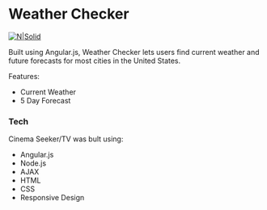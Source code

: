 # Weather Checker

[![N|Solid](https://www.themoviedb.org/assets/static_cache/bb45549239e25f1770d5f76727bcd7c0/images/v4/logos/408x161-powered-by-rectangle-blue.png)](https://www.themoviedb.org/?language=en)

Built using Angular.js, Weather Checker lets users find current weather and future forecasts for most cities in the United States. 

Features:
  - Current Weather
  - 5 Day Forecast

### Tech

Cinema Seeker/TV was bult using:

* Angular.js
* Node.js
* AJAX
* HTML
* CSS
* Responsive Design

